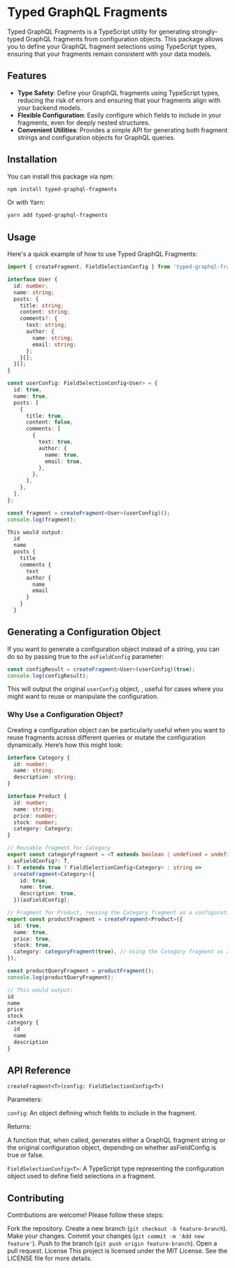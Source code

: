 # Typed GraphQL Fragments

Typed GraphQL Fragments is a TypeScript utility for generating strongly-typed GraphQL fragments from configuration objects. This package allows you to define your GraphQL fragment selections using TypeScript types, ensuring that your fragments remain consistent with your data models.

## Features

- **Type Safety**: Define your GraphQL fragments using TypeScript types, reducing the risk of errors and ensuring that your fragments align with your backend models.
- **Flexible Configuration**: Easily configure which fields to include in your fragments, even for deeply nested structures.
- **Convenient Utilities**: Provides a simple API for generating both fragment strings and configuration objects for GraphQL queries.

## Installation

You can install this package via npm:

```bash
npm install typed-graphql-fragments
```

Or with Yarn:

```bash
yarn add typed-graphql-fragments
```

## Usage

Here's a quick example of how to use Typed GraphQL Fragments:

```typescript
import { createFragment, FieldSelectionConfig } from 'typed-graphql-fragments';

interface User {
  id: number;
  name: string;
  posts: {
    title: string;
    content: string;
    comments?: {
      text: string;
      author: {
        name: string;
        email: string;
      };
    }[];
  }[];
}

const userConfig: FieldSelectionConfig<User> = {
  id: true,
  name: true,
  posts: [
    {
      title: true,
      content: false,
      comments: [
        {
          text: true,
          author: {
            name: true,
            email: true,
          },
        },
      ],
    },
  ],
};

const fragment = createFragment<User>(userConfig)();
console.log(fragment);

This would output:
  id
  name
  posts {
    title
    comments {
      text
      author {
        name
        email
      }
    }
  }
```

## Generating a Configuration Object

If you want to generate a configuration object instead of a string, you can do so by passing true to the `asFieldConfig` parameter:

```typescript
const configResult = createFragment<User>(userConfig)(true);
console.log(configResult);
```

This will output the original `userConfig` object, , useful for cases where you might want to reuse or manipulate the configuration.

### Why Use a Configuration Object?

Creating a configuration object can be particularly useful when you want to reuse fragments across different queries or mutate the configuration dynamically. Here’s how this might look:

```typescript
interface Category {
  id: number;
  name: string;
  description: string;
}

interface Product {
  id: number;
  name: string;
  price: number;
  stock: number;
  category: Category;
}

// Reusable fragment for Category
export const categoryFragment = <T extends boolean | undefined = undefined>(
  asFieldConfig?: T,
): T extends true ? FieldSelectionConfig<Category> : string =>
  createFragment<Category>({
    id: true,
    name: true,
    description: true,
  })(asFieldConfig);

// Fragment for Product, reusing the Category fragment as a configuration object
export const productFragment = createFragment<Product>({
  id: true,
  name: true,
  price: true,
  stock: true,
  category: categoryFragment(true), // Using the Category fragment as a configuration object
});

const productQueryFragment = productFragment();
console.log(productQueryFragment);

// This would output:
id
name
price
stock
category {
  id
  name
  description
}

```

## API Reference

`createFragment<T>(config: FieldSelectionConfig<T>)`

Parameters:

`config`: An object defining which fields to include in the fragment.

Returns:

A function that, when called, generates either a GraphQL fragment string or the original configuration object, depending on whether asFieldConfig is true or false.

`FieldSelectionConfig<T>`: A TypeScript type representing the configuration object used to define field selections in a fragment.

## Contributing

Contributions are welcome! Please follow these steps:

Fork the repository.
Create a new branch (`git checkout -b feature-branch`).
Make your changes.
Commit your changes (`git commit -m 'Add new feature'`).
Push to the branch (`git push origin feature-branch`).
Open a pull request.
License
This project is licensed under the MIT License. See the LICENSE file for more details.

```markdown